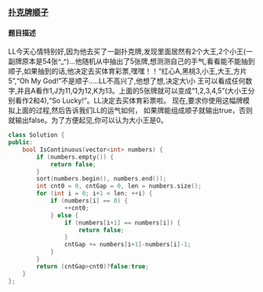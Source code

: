 ### [扑克牌顺子](https://www.nowcoder.com/practice/762836f4d43d43ca9deb273b3de8e1f4?tpId=13&tqId=11198&tPage=3&rp=3&ru=/ta/coding-interviews&qru=/ta/coding-interviews/question-ranking)
#### 题目描述
LL今天心情特别好,因为他去买了一副扑克牌,发现里面居然有2个大王,2个小王(一副牌原本是54张^_^)...他随机从中抽出了5张牌,想测测自己的手气,看看能不能抽到顺子,如果抽到的话,他决定去买体育彩票,嘿嘿！！“红心A,黑桃3,小王,大王,方片5”,“Oh My God!”不是顺子.....LL不高兴了,他想了想,决定大\小 王可以看成任何数字,并且A看作1,J为11,Q为12,K为13。上面的5张牌就可以变成“1,2,3,4,5”(大小王分别看作2和4),“So Lucky!”。LL决定去买体育彩票啦。 现在,要求你使用这幅牌模拟上面的过程,然后告诉我们LL的运气如何， 如果牌能组成顺子就输出true，否则就输出false。为了方便起见,你可以认为大小王是0。
```c++
class Solution {
public:
    bool IsContinuous(vector<int> numbers) {
        if (numbers.empty()) {
            return false;
        }
        sort(numbers.begin(), numbers.end());
        int cnt0 = 0, cntGap = 0, len = numbers.size();
        for (int i = 0; i+1 < len; ++i) {
            if (numbers[i] == 0) {
                ++cnt0;
            } else {
                if (numbers[i+1] == numbers[i]) {
                    return false;
                }
                cntGap += numbers[i+1]-numbers[i]-1;
            }
        }
        return (cntGap>cnt0)?false:true;
    }
};
```